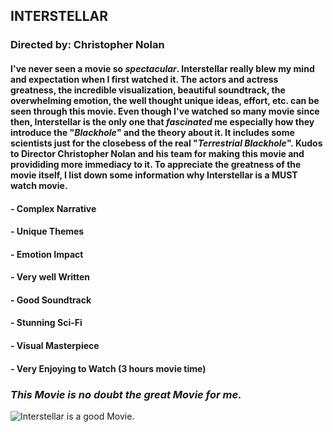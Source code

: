## **INTERSTELLAR**

### **Directed by:** Christopher Nolan

#### I've never seen a movie so *spectacular*. Interstellar really blew my mind and expectation when I first watched it. The actors and actress greatness, the incredible visualization, beautiful soundtrack, the overwhelming emotion, the well thought unique ideas, effort, etc. can be seen through this movie. Even though I've watched so many movie since then, Interstellar is the only one that *fascinated* me especially how they introduce the "***Blackhole***" and the theory about it. It includes some scientists just for the closebess of the real "***Terrestrial Blackhole***". Kudos to Director Christopher Nolan and his team for making this movie and provididing more immediacy to it. To appreciate the greatness of the movie itself, I list down some information why Interstellar is a **MUST** watch movie.

#### - Complex Narrative
#### - Unique Themes
#### - Emotion Impact
#### - Very well Written
#### - Good Soundtrack
#### - Stunning Sci-Fi 
#### - Visual Masterpiece
#### - Very Enjoying to Watch (3 hours movie time)

### ***This Movie is no doubt the great Movie for me.***

![Interstellar is a good Movie.](https://github.com/JpDaGreat/app-dev/assets/135121370/fb4c4685-47c1-4b2f-966a-62aa7bdd0982.jpg)

